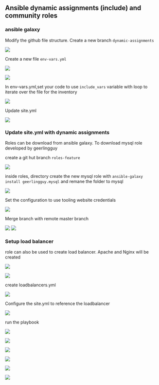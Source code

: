 ## Ansible dynamic assignments (include) and community roles

### ansible galaxy

Modify the github file structure. Create a new branch `dynamic-assignments`

![](img/01.NewBranch.png)

Create a new file `env-vars.yml`

![](img/02.addFile2DynamicDir.png)


![](img/02ab.directory.png)

In env-vars.yml,set your code to use `include_vars` variable with loop to iterate over the file for the inventory

![](img/03.env-vars.png)

Update site.yml

![](img/04.site.png)

### Update site.yml with dynamic assignments

Roles can be download from ansible galaxy. To download mysql role developed by geerlingguy

create a git hut branch `roles-feature`

![](img/6.git.png)

inside roles, directory create the new mysql role with `ansible-galaxy install geerlingguy.mysql` and remane the folder to mysql

![](img/7.ansible%20galaxy.png)

Set the configuration to use tooling website credentials

![](img/db%20connection.png)


Merge branch with remote master branch

![](img/8.merge.png)
![](img/9.merge.png)

### Setup load balancer

role can also be used to create load balancer. Apache and Nginx will be created

![](img/install%20apache.png)

![](img/install%20nginx.png)

create loadbalancers.yml

![](img/LByml.png)

Configure the site.yml to reference the loadbalancer

![](img/site.png)

run the playbook

![](img/run%20play.png)

![](img/play%20lb.png)

![](img/play2.png)

![](img/228.png)

![](img/36.png)

![](img/6.png)
